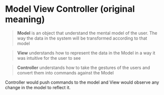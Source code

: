 # Model View Controller (original meaning)

> **Model** is an object that understand the mental model of the user. The way the data in the system will be transformed according to that model

> **View** understands how to represent the data in the Model in a way it was intuitive for the user to see

> **Controller** understands how to take the gestures of the users and convert them into commands against the Model


Controller would push commands to the model and View would observe any change in the model to reflect it.
